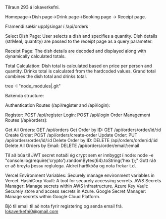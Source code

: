 Tilraun 293 á lokaverkefni.

Homepage->Dish page->Drink page->Booking page -> Receipt page.

Framendi sækir upplýsingar í /api/orders

Select Dish Page:
User selects a dish and specifies a quantity.
Dish details (strMeal, quantity) are passed to the receipt page as a query parameter.


Receipt Page:
The dish details are decoded and displayed along with dynamically calculated totals.


Total Calculation:
Dish total is calculated based on price per person and quantity.
Drinks total is calculated from the hardcoded values.
Grand total combines the dish total and drinks total.

tree -I "node_modules|.git"



Bakenda structure:


Authentication Routes (/api/register and /api/login):

Register: POST /api/register
Login: POST /api/login
Order Management Routes (/api/orders):

Get All Orders: GET /api/orders
Get Order by ID: GET /api/orders/order/id/:id
Create Order: POST /api/orders/create-order
Update Order: PUT /api/orders/order/id/:id
Delete Order by ID: DELETE /api/orders/order/id/:id
Delete All Orders by Email: DELETE /api/orders/order/email/:email

Til að búa til JWT secret notaði ég crypt sem er innbyggt í node: node -e "console.log(require('crypto').randomBytes(64).toString('hex'));"
Gott ráð er að breyta þessu reglulega.
Aldrei harðkóða og nota frekar t.d.

Vercel Environment Variables: Securely manage environment variables in Vercel.
HashiCorp Vault: A tool for securely accessing secrets.
AWS Secrets Manager: Manage secrets within AWS infrastructure.
Azure Key Vault: Securely store and access secrets in Azure.
Google Secret Manager: Manage secrets within Google Cloud Platform.

Bjó til email til að nota fyrir registering og senda email frá.
lokaverkefni0@gmail.com